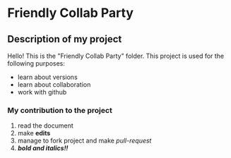 # Friendly Collab Party

## Description of my project

Hello! This is the "Friendly Collab Party" folder. This project is used for the following purposes:

- learn about versions
- learn about collaboration
- work with github


### My contribution to the project 
1. read the document
2. make **edits**
3. manage to fork project and make *pull-request* 
4. ***bold and italics!!***

